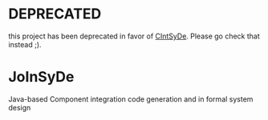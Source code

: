 # DEPRECATED

this project has been deprecated in favor of [CIntSyDe](https://github.com/Rojods/CInTSyDe). Please go check that instead ;).

# JoInSyDe
Java-based Component integration code generation and in formal system design
